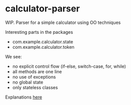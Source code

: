 # calculator-parser
WIP. Parser for a simple calculator using OO techniques

Interesting parts in the packages
 - com.example.calculator.state
 - com.example.calculator.token

We see:
 - no explicit control flow (if-else, switch-case, for, while)
 - all methods are one line
 - no use of exceptions
 - no global state
 - only stateless classes

Explanations [here](https://vincentfabro.blogspot.be/2016/03/parsing-object-oriented-way-make-your.html)